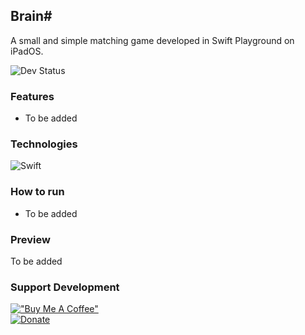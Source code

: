 ## Brain#

A small and simple matching game developed in Swift Playground on iPadOS.

![Dev Status](https://img.shields.io/badge/Development-in%20Progress-DC143C?style=for-the-badge)

### Features

-   To be added

### Technologies

![Swift](https://img.shields.io/badge/swift-F54A2A?style=for-the-badge&logo=swift&logoColor=white)

### How to run

-   To be added

### Preview

To be added

### Support Development

[!["Buy Me A Coffee"](https://www.buymeacoffee.com/assets/img/custom_images/orange_img.png)](https://www.buymeacoffee.com/sdnitrogen) <br>
[![Donate](https://img.shields.io/badge/Donate-Paypal-blue?style=for-the-badge)](https://www.paypal.me/sdnitrogen)
